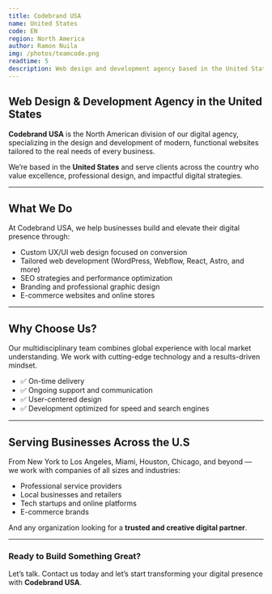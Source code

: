 ```yaml
---
title: Codebrand USA
name: United States
code: EN
region: North America
author: Ramon Nuila
img: /photos/teamcode.png
readtime: 5
description: Web design and development agency based in the United States. We create custom digital solutions for companies seeking quality, innovation, and real results across North America.
---
```


## Web Design & Development Agency in the United States

**Codebrand USA** is the North American division of our digital agency, specializing in the design and development of modern, functional websites tailored to the real needs of every business.

We’re based in the **United States** and serve clients across the country who value excellence, professional design, and impactful digital strategies.

---

## What We Do

At Codebrand USA, we help businesses build and elevate their digital presence through:

- Custom UX/UI web design focused on conversion
- Tailored web development (WordPress, Webflow, React, Astro, and more)
- SEO strategies and performance optimization
- Branding and professional graphic design
- E-commerce websites and online stores

---

## Why Choose Us?

Our multidisciplinary team combines global experience with local market understanding. We work with cutting-edge technology and a results-driven mindset.

- ✅ On-time delivery
- ✅ Ongoing support and communication
- ✅ User-centered design
- ✅ Development optimized for speed and search engines

---

## Serving Businesses Across the U.S

From New York to Los Angeles, Miami, Houston, Chicago, and beyond — we work with companies of all sizes and industries:

- Professional service providers
- Local businesses and retailers
- Tech startups and online platforms
- E-commerce brands

And any organization looking for a **trusted and creative digital partner**.

---

### Ready to Build Something Great?

Let’s talk. Contact us today and let’s start transforming your digital presence with **Codebrand USA**.
